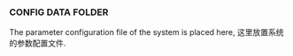 ### CONFIG DATA FOLDER

The parameter configuration file of the system is placed here, 这里放置系统的参数配置文件.
